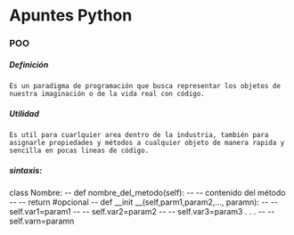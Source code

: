 # Apuntes Python
### POO

##### Definición 
    Es un paradigma de programación que busca representar los objetos de nuestra imaginación o de la vida real con código. 

##### Utilidad

    Es util para cuarlquier area dentro de la industria, también para asignarle propiedades y métodos a cualquier objeto de manera rapida y sencilla en pocas lineas de código. 

##### sintaxis:

class Nombre:
-- def nombre_del_metodo(self):
-- -- contenido del método
-- -- return #opcional
-- def __init __(self,parm1,param2,..., paramn):
-- -- self.var1=param1
-- -- self.var2=param2
-- -- self.var3=param3
.
.
.
-- -- self.varn=paramn


